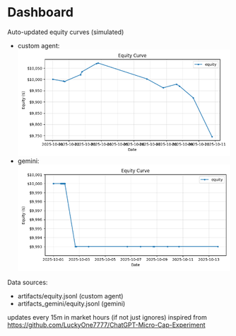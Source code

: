# Dashboard

Auto-updated equity curves (simulated)

- custom agent: ![Equity Curve](artifacts/equity.png?v=6e7169c)
- gemini: ![Equity Curve (Gemini)](artifacts_gemini/equity.png?v=6e7169c)

Data sources:
- artifacts/equity.jsonl (custom agent)
- artifacts_gemini/equity.jsonl (gemini)

updates every 15m in market hours (if not just ignores)
inspired from https://github.com/LuckyOne7777/ChatGPT-Micro-Cap-Experiment